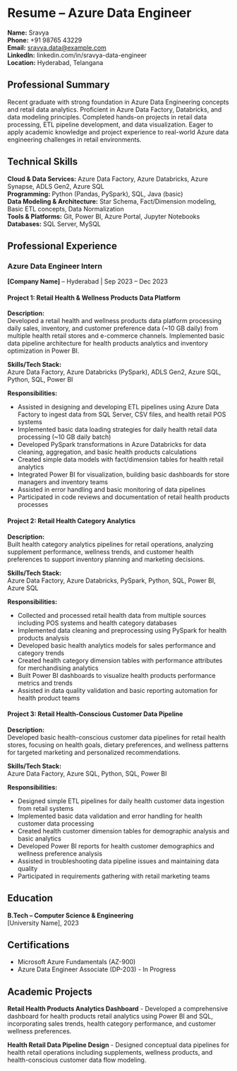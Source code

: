 # Resume – Azure Data Engineer

**Name:** Sravya  
**Phone:** +91 98765 43229  
**Email:** sravya.data@example.com  
**LinkedIn:** linkedin.com/in/sravya-data-engineer  
**Location:** Hyderabad, Telangana  

## Professional Summary

Recent graduate with strong foundation in Azure Data Engineering concepts and retail data analytics. Proficient in Azure Data Factory, Databricks, and data modeling principles. Completed hands-on projects in retail data processing, ETL pipeline development, and data visualization. Eager to apply academic knowledge and project experience to real-world Azure data engineering challenges in retail environments.

## Technical Skills

**Cloud & Data Services:** Azure Data Factory, Azure Databricks, Azure Synapse, ADLS Gen2, Azure SQL  
**Programming:** Python (Pandas, PySpark), SQL, Java (basic)  
**Data Modeling & Architecture:** Star Schema, Fact/Dimension modeling, Basic ETL concepts, Data Normalization  
**Tools & Platforms:** Git, Power BI, Azure Portal, Jupyter Notebooks  
**Databases:** SQL Server, MySQL  

## Professional Experience

### Azure Data Engineer Intern
**[Company Name]** – Hyderabad | Sep 2023 – Dec 2023  

#### Project 1: Retail Health & Wellness Products Data Platform

**Description:**  
Developed a retail health and wellness products data platform processing daily sales, inventory, and customer preference data (~10 GB daily) from multiple health retail stores and e-commerce channels. Implemented basic data pipeline architecture for health products analytics and inventory optimization in Power BI.

**Skills/Tech Stack:**  
Azure Data Factory, Azure Databricks (PySpark), ADLS Gen2, Azure SQL, Python, SQL, Power BI

**Responsibilities:**
- Assisted in designing and developing ETL pipelines using Azure Data Factory to ingest data from SQL Server, CSV files, and health retail POS systems
- Implemented basic data loading strategies for daily health retail data processing (~10 GB daily batch)
- Developed PySpark transformations in Azure Databricks for data cleaning, aggregation, and basic health products calculations
- Created simple data models with fact/dimension tables for health retail analytics
- Integrated Power BI for visualization, building basic dashboards for store managers and inventory teams
- Assisted in error handling and basic monitoring of data pipelines
- Participated in code reviews and documentation of retail health products processes

#### Project 2: Retail Health Category Analytics

**Description:**  
Built health category analytics pipelines for retail operations, analyzing supplement performance, wellness trends, and customer health preferences to support inventory planning and marketing decisions.

**Skills/Tech Stack:**  
Azure Data Factory, Azure Databricks, PySpark, Python, SQL, Power BI, Azure SQL

**Responsibilities:**
- Collected and processed retail health data from multiple sources including POS systems and health category databases
- Implemented data cleaning and preprocessing using PySpark for health products analysis
- Developed basic health analytics models for sales performance and category trends
- Created health category dimension tables with performance attributes for merchandising analytics
- Built Power BI dashboards to visualize health products performance metrics and trends
- Assisted in data quality validation and basic reporting automation for health product teams

#### Project 3: Retail Health-Conscious Customer Data Pipeline

**Description:**  
Developed basic health-conscious customer data pipelines for retail health stores, focusing on health goals, dietary preferences, and wellness patterns for targeted marketing and personalized recommendations.

**Skills/Tech Stack:**  
Azure Data Factory, Azure SQL, Python, SQL, Power BI

**Responsibilities:**
- Designed simple ETL pipelines for daily health customer data ingestion from retail systems
- Implemented basic data validation and error handling for health customer data processing
- Created health customer dimension tables for demographic analysis and basic analytics
- Developed Power BI reports for health customer demographics and wellness preference analysis
- Assisted in troubleshooting data pipeline issues and maintaining data quality
- Participated in requirements gathering with retail marketing teams

## Education

**B.Tech – Computer Science & Engineering**  
[University Name], 2023

## Certifications

- Microsoft Azure Fundamentals (AZ-900)
- Azure Data Engineer Associate (DP-203) - In Progress

## Academic Projects

**Retail Health Products Analytics Dashboard** - Developed a comprehensive dashboard for health products retail analytics using Power BI and SQL, incorporating sales trends, health category performance, and customer wellness preferences.

**Health Retail Data Pipeline Design** - Designed conceptual data pipelines for health retail operations including supplements, wellness products, and health-conscious customer data flow modeling.
